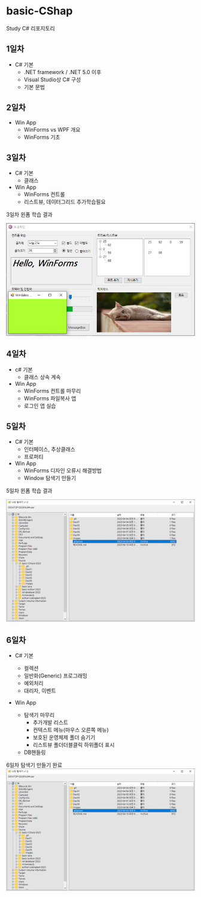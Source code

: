 # basic-CShap
Study C# 리포지토리

## 1일차
- C# 기본
	- .NET framework / .NET 5.0 이후
	- Visual Studio상 C# 구성
	- 기본 문법
## 2일차
- Win App
	- WinForms vs WPF 개요
	- WinForms 기초
	
## 3일차
- C# 기본
	- 클래스
- Win App
	- WinForms 컨트롤
	- 리스트뷰, 데이터그리드 추가학습필요

3일차 윈폼 학습 결과

<img
src="https://raw.githubusercontent.com/JuHyunLee99/basic-CShap/main/images/winforms01.PNG" width ="700">

## 4일차
- c# 기본
	- 클래스 상속 계속
- Win App
	- WinForms 컨트롤 마무리
	- WinForms 파일복사 앱
	- 로그인 앱 실습
	
## 5일차
- C# 기본
	- 인터페이스, 추상클래스
	- 프로퍼티
- Win App
	- WinForms 디자인 오류시 해결방법
	- Window 탐색기 만들기
	
5일차 윈폼 학습 결과  

<img
src="https://raw.githubusercontent.com/JuHyunLee99/basic-CShap/main/images/winforms07.png" width="700">

## 6일차
- C# 기본
	- 컬렉션
	- 일반화(Generic) 프로그래밍
	- 예외처리
	- 대리자, 이벤트

- Win App
	- 탐색기 마무리
		- 추가개발 리스트
		- 컨텍스트 메뉴(마우스 오른쪽 메뉴)
		- 보호된 운영체제 폴더 숨기기
		- 리스트뷰 폴더더블클릭 하위폴더 표시
	- DB핸들링
	
6일차 탐색기 만들기 완료
<img
src="https://raw.githubusercontent.com/JuHyunLee99/basic-CShap/main/images/winforms07.png" width="700">
